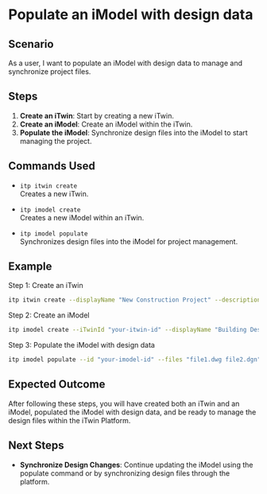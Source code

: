# Populate an iModel with design data

## Scenario

As a user, I want to populate an iModel with design data to manage and synchronize project files.

## Steps

1. **Create an iTwin**: Start by creating a new iTwin.
2. **Create an iModel**: Create an iModel within the iTwin.
3. **Populate the iModel**: Synchronize design files into the iModel to start managing the project.

## Commands Used

- `itp itwin create`  
  Creates a new iTwin.

- `itp imodel create`  
  Creates a new iModel within an iTwin.

- `itp imodel populate`  
  Synchronizes design files into the iModel for project management.

## Example

Step 1: Create an iTwin
```bash
itp itwin create --displayName "New Construction Project" --description "Managing construction designs"
```

Step 2: Create an iModel
```bash
itp imodel create --iTwinId "your-itwin-id" --displayName "Building Design" --description "Design data for the new building"
```

Step 3: Populate the iModel with design data
```bash
itp imodel populate --id "your-imodel-id" --files "file1.dwg file2.dgn" --connectorTypes "DWG CIVIL"
```

## Expected Outcome

After following these steps, you will have created both an iTwin and an iModel, populated the iModel with design data, and be ready to manage the design files within the iTwin Platform.

## Next Steps

- **Synchronize Design Changes**: Continue updating the iModel using the populate command or by synchronizing design files through the platform.
